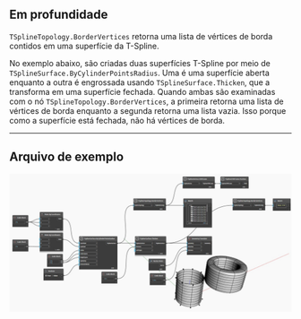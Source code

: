<!--- Autodesk.DesignScript.Geometry.TSpline.TSplineTopology.BorderVertices --->
<!--- HQ6POKIVNCM33NLZR7L63JAH22EKXEGGTWB4ZJMFEMLFXZYJDPHQ --->
## Em profundidade
`TSplineTopology.BorderVertices` retorna uma lista de vértices de borda contidos em uma superfície da T-Spline.

No exemplo abaixo, são criadas duas superfícies T-Spline por meio de `TSplineSurface.ByCylinderPointsRadius`. Uma é uma superfície aberta enquanto a outra é engrossada usando `TSplineSurface.Thicken`, que a transforma em uma superfície fechada. Quando ambas são examinadas com o nó `TSplineTopology.BorderVertices`, a primeira retorna uma lista de vértices de borda enquanto a segunda retorna uma lista vazia. Isso porque como a superfície está fechada, não há vértices de borda.
___
## Arquivo de exemplo

![TSplineTopology.BorderVertices](./HQ6POKIVNCM33NLZR7L63JAH22EKXEGGTWB4ZJMFEMLFXZYJDPHQ_img.jpg)
